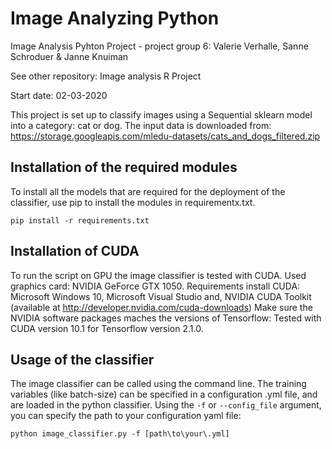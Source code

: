 # Image Analyzing Python
Image Analysis Pyhton Project - project group 6: Valerie Verhalle, Sanne Schroduer &amp; Janne Knuiman

See other repository: Image analysis R Project

Start date: 02-03-2020

This project is set up to classify images using a Sequential sklearn model into a category: cat or dog.
The input data is downloaded from: https://storage.googleapis.com/mledu-datasets/cats_and_dogs_filtered.zip


## Installation of the required modules
To install all the models that are required for the deployment of the classifier, use pip to install the modules in requirementx.txt.

```pip install -r requirements.txt```

## Installation of CUDA
To run the script on GPU the image classifier is tested with CUDA. Used graphics card: NVIDIA GeForce GTX 1050.
Requirements install CUDA: Microsoft Windows 10, Microsoft Visual Studio and, NVIDIA CUDA Toolkit (available at http://developer.nvidia.com/cuda-downloads)
Make sure the NVIDIA software packages maches the versions of Tensorflow: Tested with CUDA version 10.1 for Tensorflow version 2.1.0.

## Usage of the classifier
The image classifier can be called using the command line.
The training variables (like batch-size) can be specified in a configuration .yml file, 
and are loaded in the python classifier.
Using the ```-f``` or ```--config_file``` argument, you can specify the path to your configuration yaml file:

```python image_classifier.py -f [path\to\your\.yml]```

